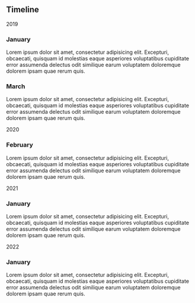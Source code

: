 <div class="timeline-container">
    <div class="timeline">
        <h2>Timeline</h2>
        <span class="timeline-label">
            <span class="label">2019</span>
        </span>
        <div class="timeline-item">
            <div class="timeline-point"></div>
            <div class="timeline-event">
                <h3>January</h3>
                <p>Lorem ipsum dolor sit amet, consectetur adipisicing elit. Excepturi, obcaecati, quisquam id molestias eaque asperiores voluptatibus cupiditate error assumenda delectus odit similique earum voluptatem doloremque dolorem ipsam quae rerum quis.</p>
            </div>
        </div>
            <div class="timeline-item">
            <div class="timeline-point"></div>
            <div class="timeline-event">
                <h3>March</h3>
                <p>Lorem ipsum dolor sit amet, consectetur adipisicing elit. Excepturi, obcaecati, quisquam id molestias eaque asperiores voluptatibus cupiditate error assumenda delectus odit similique earum voluptatem doloremque dolorem ipsam quae rerum quis.</p>
            </div>
        </div>
        <span class="timeline-label">
            <span class="label">2020</span>
        </span>
        <div class="timeline-item">
            <div class="timeline-point"></div>
            <div class="timeline-event">
                <h3>February</h3>
                <p>Lorem ipsum dolor sit amet, consectetur adipisicing elit. Excepturi, obcaecati, quisquam id molestias eaque asperiores voluptatibus cupiditate error assumenda delectus odit similique earum voluptatem doloremque dolorem ipsam quae rerum quis.</p>
            </div>
        </div>
        <span class="timeline-label">
            <span class="label">2021</span>
        </span>
        <div class="timeline-item">
            <div class="timeline-point"></div>
            <div class="timeline-event">
                <h3>January</h3>
                <p>Lorem ipsum dolor sit amet, consectetur adipisicing elit. Excepturi, obcaecati, quisquam id molestias eaque asperiores voluptatibus cupiditate error assumenda delectus odit similique earum voluptatem doloremque dolorem ipsam quae rerum quis.</p>
            </div>
        </div>
        <span class="timeline-label">
            <span class="label">2022</span>
        </span>
        <div class="timeline-item">
            <div class="timeline-point"></div>
            <div class="timeline-event">
                <h3>January</h3>
                <p>Lorem ipsum dolor sit amet, consectetur adipisicing elit. Excepturi, obcaecati, quisquam id molestias eaque asperiores voluptatibus cupiditate error assumenda delectus odit similique earum voluptatem doloremque dolorem ipsam quae rerum quis.</p>
            </div>
        </div>
    </div>
</div>